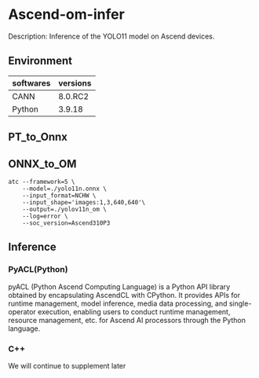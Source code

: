 # Ascend-om-infer
Description: Inference of the YOLO11 model on Ascend devices.
## Environment
|softwares|versions|
| :-------|:-------|
|CANN|8.0.RC2|
|Python|3.9.18|

## PT_to_Onnx

## ONNX_to_OM
```shell
atc --framework=5 \
    --model=./yolo11n.onnx \
    --input_format=NCHW \
    --input_shape='images:1,3,640,640'\
    --output=./yolov11n_om \
    --log=error \
    --soc_version=Ascend310P3
```
## Inference

### PyACL(Python)
pyACL (Python Ascend Computing Language) is a Python API library obtained by encapsulating AscendCL with CPython. It provides APIs for runtime management, model inference, media data processing, and single-operator execution, enabling users to conduct runtime management, resource management, etc. for Ascend AI processors through the Python language.

### C++
We will continue to supplement later